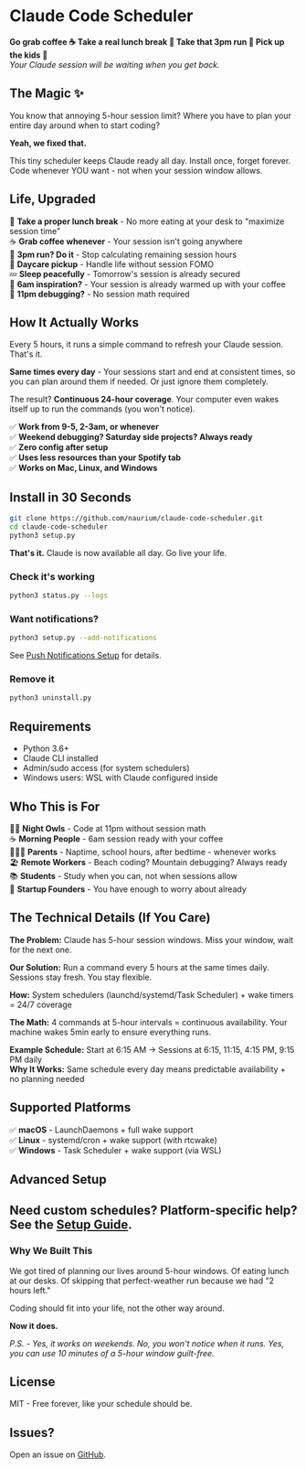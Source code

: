 # Claude Code Scheduler

**Go grab coffee ☕ Take a real lunch break 🍕 Take that 3pm run 🏃 Pick up the kids 👶**  
*Your Claude session will be waiting when you get back.*

## The Magic ✨

You know that annoying 5-hour session limit? Where you have to plan your entire day around when to start coding?

**Yeah, we fixed that.**

This tiny scheduler keeps Claude ready all day. Install once, forget forever. Code whenever YOU want - not when your session window allows.

## Life, Upgraded

🍕 **Take a proper lunch break** - No more eating at your desk to "maximize session time"  
☕ **Grab coffee whenever** - Your session isn't going anywhere  
🏃 **3pm run? Do it** - Stop calculating remaining session hours  
👶 **Daycare pickup** - Handle life without session FOMO  
💤 **Sleep peacefully** - Tomorrow's session is already secured  
🌅 **6am inspiration?** - Your session is already warmed up with your coffee  
🌙 **11pm debugging?** - No session math required  

## How It Actually Works

Every 5 hours, it runs a simple command to refresh your Claude session. That's it.

**Same times every day** - Your sessions start and end at consistent times, so you can plan around them if needed. Or just ignore them completely.

The result? **Continuous 24-hour coverage**. Your computer even wakes itself up to run the commands (you won't notice).

✅ **Work from 9-5, 2-3am, or whenever**  
✅ **Weekend debugging? Saturday side projects? Always ready**  
✅ **Zero config after setup**  
✅ **Uses less resources than your Spotify tab**  
✅ **Works on Mac, Linux, and Windows**  

## Install in 30 Seconds

```bash
git clone https://github.com/naurium/claude-code-scheduler.git
cd claude-code-scheduler
python3 setup.py
```

**That's it.** Claude is now available all day. Go live your life.

### Check it's working
```bash
python3 status.py --logs
```

### Want notifications?
```bash
python3 setup.py --add-notifications
```
See [Push Notifications Setup](NOTIFICATIONS.md) for details.

### Remove it
```bash
python3 uninstall.py
```

## Requirements

- Python 3.6+
- Claude CLI installed
- Admin/sudo access (for system schedulers)
- Windows users: WSL with Claude configured inside

## Who This is For

🧑‍💻 **Night Owls** - Code at 11pm without session math  
☕ **Morning People** - 6am session ready with your coffee  
👨‍👩‍👧 **Parents** - Naptime, school hours, after bedtime - whenever works  
🏖️ **Remote Workers** - Beach coding? Mountain debugging? Always ready  
📚 **Students** - Study when you can, not when sessions allow  
🚀 **Startup Founders** - You have enough to worry about already

## The Technical Details (If You Care)

**The Problem:** Claude has 5-hour session windows. Miss your window, wait for the next one.

**Our Solution:** Run a command every 5 hours at the same times daily. Sessions stay fresh. You stay flexible.

**How:** System schedulers (launchd/systemd/Task Scheduler) + wake timers = 24/7 coverage

**The Math:** 4 commands at 5-hour intervals = continuous availability. Your machine wakes 5min early to ensure everything runs.

**Example Schedule:** Start at 6:15 AM → Sessions at 6:15, 11:15, 4:15 PM, 9:15 PM daily  
**Why It Works:** Same schedule every day means predictable availability + no planning needed

## Supported Platforms

✅ **macOS** - LaunchDaemons + full wake support  
✅ **Linux** - systemd/cron + wake support (with rtcwake)  
✅ **Windows** - Task Scheduler + wake support (via WSL)

## Advanced Setup

Need custom schedules? Platform-specific help? See the [Setup Guide](SETUP.md).
---

### Why We Built This

We got tired of planning our lives around 5-hour windows. Of eating lunch at our desks. Of skipping that perfect-weather run because we had "2 hours left."

Coding should fit into your life, not the other way around.

**Now it does.**

*P.S. - Yes, it works on weekends. No, you won't notice when it runs. Yes, you can use 10 minutes of a 5-hour window guilt-free.*

## License

MIT - Free forever, like your schedule should be.

## Issues?

Open an issue on [GitHub](https://github.com/naurium/claude-code-scheduler/issues).